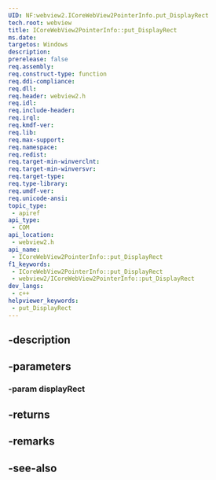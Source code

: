 ```yaml
---
UID: NF:webview2.ICoreWebView2PointerInfo.put_DisplayRect
tech.root: webview
title: ICoreWebView2PointerInfo::put_DisplayRect
ms.date: 
targetos: Windows
description: 
prerelease: false
req.assembly: 
req.construct-type: function
req.ddi-compliance: 
req.dll: 
req.header: webview2.h
req.idl: 
req.include-header: 
req.irql: 
req.kmdf-ver: 
req.lib: 
req.max-support: 
req.namespace: 
req.redist: 
req.target-min-winverclnt: 
req.target-min-winversvr: 
req.target-type: 
req.type-library: 
req.umdf-ver: 
req.unicode-ansi: 
topic_type:
 - apiref
api_type:
 - COM
api_location:
 - webview2.h
api_name:
 - ICoreWebView2PointerInfo::put_DisplayRect
f1_keywords:
 - ICoreWebView2PointerInfo::put_DisplayRect
 - webview2/ICoreWebView2PointerInfo::put_DisplayRect
dev_langs:
 - c++
helpviewer_keywords:
 - put_DisplayRect
---
```


## -description

## -parameters

### -param displayRect

## -returns

## -remarks

## -see-also

